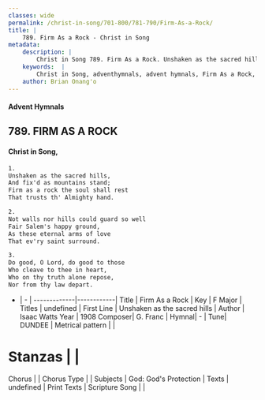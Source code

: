 ```yaml
---
classes: wide
permalink: /christ-in-song/701-800/781-790/Firm-As-a-Rock/
title: |
    789. Firm As a Rock - Christ in Song
metadata:
    description: |
        Christ in Song 789. Firm As a Rock. Unshaken as the sacred hills, And fix'd as mountains stand; Firm as a rock the soul shall rest That trusts th' Almighty hand.
    keywords:  |
        Christ in Song, adventhymnals, advent hymnals, Firm As a Rock, Unshaken as the sacred hills. 
    author: Brian Onang'o
---
```


#### Advent Hymnals
## 789. FIRM AS A ROCK
####  Christ in Song,

```txt
1.
Unshaken as the sacred hills,
And fix'd as mountains stand;
Firm as a rock the soul shall rest
That trusts th' Almighty hand.

2.
Not walls nor hills could guard so well
Fair Salem's happy ground,
As these eternal arms of love
That ev'ry saint surround.

3.
Do good, O Lord, do good to those
Who cleave to thee in heart,
Who on thy truth alone repose,
Nor from thy law depart.

```

- |   -  |
-------------|------------|
Title | Firm As a Rock |
Key | F Major |
Titles | undefined |
First Line | Unshaken as the sacred hills |
Author | Isaac Watts
Year | 1908
Composer| G. Franc |
Hymnal|  - |
Tune| DUNDEE |
Metrical pattern | |
# Stanzas |  |
Chorus |  |
Chorus Type |  |
Subjects | God: God's Protection |
Texts | undefined |
Print Texts | 
Scripture Song |  |
    
